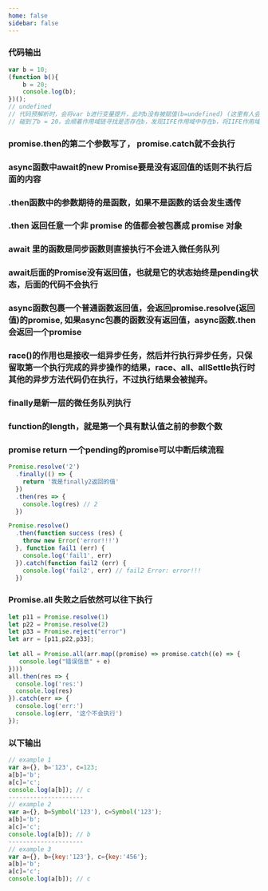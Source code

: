 ```yaml
---
home: false
sidebar: false
---
```


### 代码输出

``` javascript
var b = 10;
(function b(){
    b = 20;
    console.log(b);
})();
// undefined
// 代码预解析时，会将var b进行变量提升，此时b没有被赋值(b=undefined) (这里有人会说这里明明有个函数表达式呀，为什么没有进入变量提升，因为IIFE自带有词法作用域(我们常理解得作用域))
// 碰到了b = 20，会顺着作用域链寻找是否存在b，发现IIFE作用域中存在b，将IIFE作用域中的b赋值为20(b=20)(因为函数表达式特性，标识符无法被修改，所以这里执行失败)
```

### promise.then的第二个参数写了， promise.catch就不会执行
### async函数中await的new Promise要是没有返回值的话则不执行后面的内容
### .then函数中的参数期待的是函数，如果不是函数的话会发生透传
### .then 返回任意一个非 promise 的值都会被包裹成 promise 对象
### await 里的函数是同步函数则直接执行不会进入微任务队列
### await后面的Promise没有返回值，也就是它的状态始终是pending状态，后面的代码不会执行
### async函数包裹一个普通函数返回值，会返回promise.resolve(返回值)的promise, 如果async包裹的函数没有返回值，async函数.then 会返回一个promise
### race()的作用也是接收一组异步任务，然后并行执行异步任务，只保留取第一个执行完成的异步操作的结果，race、all、allSettle执行时其他的异步方法代码仍在执行，不过执行结果会被抛弃。
### finally是新一层的微任务队列执行
### function的length，就是第一个具有默认值之前的参数个数
### promise return 一个pending的promise可以中断后续流程

``` javascript
Promise.resolve('2')
  .finally(() => {
  	return '我是finally2返回的值'
  })
  .then(res => {
    console.log(res) // 2
  })

Promise.resolve()
  .then(function success (res) {
    throw new Error('error!!!')
  }, function fail1 (err) {
    console.log('fail1', err)
  }).catch(function fail2 (err) {
    console.log('fail2', err) // fail2 Error: error!!!
  })
```


### Promise.all 失败之后依然可以往下执行

``` javascript
let p11 = Promise.resolve(1)
let p22 = Promise.resolve(2)
let p33 = Promise.reject("error")
let arr = [p11,p22,p33];
 
let all = Promise.all(arr.map((promise) => promise.catch((e) => {
   console.log("错误信息" + e)
})))
all.then(res => {
  console.log('res:')
  console.log(res)
}).catch(err => {
  console.log('err:')
  console.log(err, '这个不会执行')
});
```

### 以下输出

``` javascript
// example 1
var a={}, b='123', c=123;  
a[b]='b';
a[c]='c';  
console.log(a[b]); // c
---------------------
// example 2
var a={}, b=Symbol('123'), c=Symbol('123');  
a[b]='b';
a[c]='c';  
console.log(a[b]); // b
---------------------
// example 3
var a={}, b={key:'123'}, c={key:'456'};  
a[b]='b';
a[c]='c';  
console.log(a[b]); // c
```

